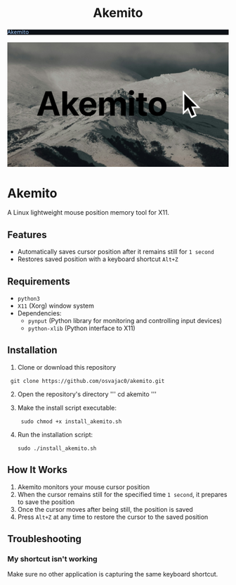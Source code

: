 # <h1 align="center"> Akemito </h1>

<p align="center"> <img src="https://github.com/osvajac0/akemito/blob/main/typewriter.gif"/> </p>

![banner](https://github.com/osvajac0/akemito/blob/main/banner.png)

# Akemito

A Linux lightweight mouse position memory tool for X11.

## Features

- Automatically saves cursor position after it remains still for `1 second`
- Restores saved position with a keyboard shortcut `Alt+Z`

## Requirements

- `python3`
- `X11` (Xorg) window system
- Dependencies:
  - `pynput` (Python library for monitoring and controlling input devices)
  - `python-xlib` (Python interface to X11)

## Installation


1. Clone or download this repository
```
 git clone https://github.com/osvajac0/akemito.git
```
2. Open the repository's directory
'''
cd akemito
'''

3. Make the install script executable:
   ```
    sudo chmod +x install_akemito.sh
   ```

4. Run the installation script:
   ```
   sudo ./install_akemito.sh
   ```

## How It Works

1. Akemito monitors your mouse cursor position
2. When the cursor remains still for the specified time `1 second`, it prepares to save the position
3. Once the cursor moves after being still, the position is saved
4. Press `Alt+Z` at any time to restore the cursor to the saved position

## Troubleshooting

### My shortcut isn't working

Make sure no other application is capturing the same keyboard shortcut. 
